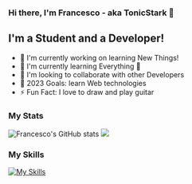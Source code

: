 ### Hi there, I'm Francesco - aka TonicStark 👋

## I'm a Student and a Developer!
- 🔭 I'm currently working on learning New Things!
- 🌱 I'm currently learning Everything 🤣
- 🤝 I'm looking to collaborate with other Developers
- 🥅 2023 Goals: learn Web technologies
- ⚡ Fun Fact: I love to draw and play guitar

### My Stats
![Francesco's GitHub stats](https://github-readme-stats-sigma-five.vercel.app/api?username=tonicstark&show_icons=true&theme=onedark&hide_border=true)
![](https://github-readme-streak-stats.herokuapp.com/?user=Tonicstark&theme=onedark&hide_border=true)

### My Skills
[![My Skills](https://skillicons.dev/icons?i=py,c,vscode,git,github,md,selenium,bots,sqlite,latex,firebase,replit,stackoverflow,bootstrap)](https://skillicons.dev)